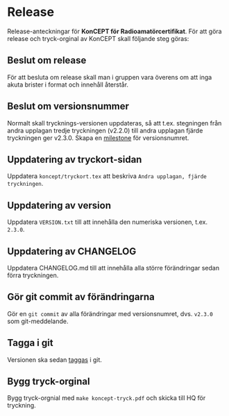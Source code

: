 # Release

Release-anteckningar för **KonCEPT för Radioamatörcertifikat**. För att göra
release och tryck-orginal av KonCEPT skall följande steg göras:

## Beslut om release

För att besluta om release skall man i gruppen vara överens om att inga akuta
brister i format och innehåll återstår.

## Beslut om versionsnummer

Normalt skall trycknings-versionen uppdateras, så att t.ex. stegningen från
andra upplagan tredje tryckningen (v2.2.0) till andra upplagan fjärde
tryckningen ger v2.3.0.
Skapa en [milestone](https://github.com/SverigesSandareamatorer/SSA-Akademin/milestones)
för versionsnumret.

## Uppdatering av tryckort-sidan

Uppdatera `koncept/tryckort.tex` att beskriva `Andra upplagan, fjärde tryckningen`.

## Uppdatering av version

Uppdatera `VERSION.txt` till att innehålla den numeriska versionen, t.ex. `2.3.0`.

## Uppdatering av CHANGELOG

Uppdatera CHANGELOG.md till att innehålla alla större förändringar sedan förra
tryckningen.

## Gör git commit av förändringarna

Gör en `git commit` av alla förändringar med versionsnumret, dvs. `v2.3.0` som
git-meddelande.

## Tagga i git

Versionen ska sedan [taggas](https://github.com/SverigesSandareamatorer/SSA-Akademin/tags) i git.

## Bygg tryck-orginal

Bygg tryck-orgnial med `make koncept-tryck.pdf` och skicka till HQ för tryckning.
